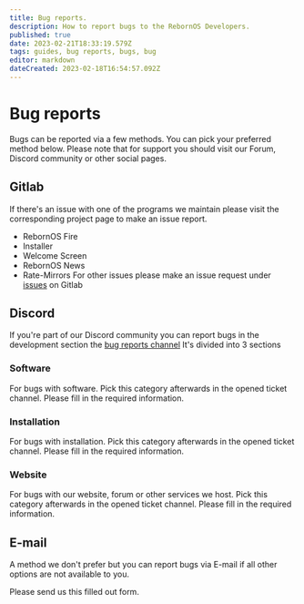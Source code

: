 ```yaml
---
title: Bug reports.
description: How to report bugs to the RebornOS Developers.
published: true
date: 2023-02-21T18:33:19.579Z
tags: guides, bug reports, bugs, bug
editor: markdown
dateCreated: 2023-02-18T16:54:57.092Z
---
```


# Bug reports
Bugs can be reported via a few methods.
You can pick your preferred method below.
Please note that for support you should visit our Forum, Discord community or other social pages.
## Gitlab
If there's an issue with one of the programs we maintain please visit the corresponding project page to make an issue report.
- RebornOS Fire
- Installer
- Welcome Screen
- RebornOS News
- Rate-Mirrors
For other issues please make an issue request under
[issues](google.com) on Gitlab
## Discord
If you're part of our Discord community you can report bugs in the development section the [bug reports channel](https://discord.com/channels/805020018537660416/927929717309448212/927936296842854411)
It's divided into 3 sections
### Software
For bugs with software. Pick this category afterwards in the opened ticket channel. Please fill in the required information.
### Installation
For bugs with installation. Pick this category afterwards in the opened ticket channel. Please fill in the required information.
### Website
For bugs with our website, forum or other services we host. Pick this category afterwards in the opened ticket channel. Please fill in the required information.
## E-mail
A method we don't prefer but you can report bugs via E-mail if all other options are not available to you.


Please send us this filled out form.